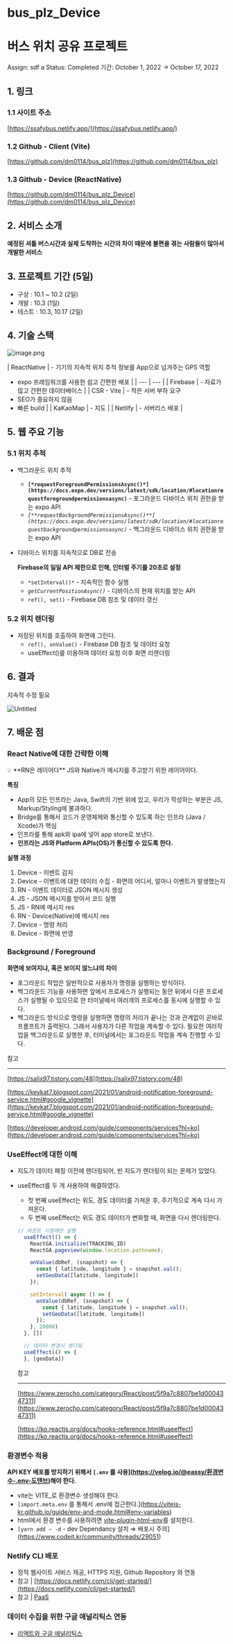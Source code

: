 # bus_plz_Device
# 버스 위치 공유 프로젝트

Assign: sdf a
Status: Completed
기간: October 1, 2022 → October 17, 2022

## 1. 링크

### 1.1 사이트 주소

[https://ssafybus.netlify.app/](https://ssafybus.netlify.app/)

### 1.2 Github - Client (Vite)

[https://github.com/dm0114/bus_plz](https://github.com/dm0114/bus_plz)

### 1.3 Github - Device (ReactNative)

[https://github.com/dm0114/bus_plz_Device](https://github.com/dm0114/bus_plz_Device)

## 2. 서비스 소개

**예정된 셔틀 버스시간과 실제 도착하는 시간의 차이 때문에 불편을 겪는 사람들이 많아서 개발한 서비스**

## 3. 프로젝트 기간 (5일)

- 구상 : 10.1 ~ 10.2 (2일)
- 개발 : 10.3 (1일)
- 테스트 : 10.3, 10.17 (2일)

## 4. 기술 스택

![image.png](%E1%84%87%E1%85%A5%E1%84%89%E1%85%B3%20%E1%84%8B%E1%85%B1%E1%84%8E%E1%85%B5%20%E1%84%80%E1%85%A9%E1%86%BC%E1%84%8B%E1%85%B2%20%E1%84%91%E1%85%B3%E1%84%85%E1%85%A9%E1%84%8C%E1%85%A6%E1%86%A8%E1%84%90%E1%85%B3%20e44253d8d68446f5983118a5f85ea599/image.png)

| ReactNative | - 기기의 지속적 위치 추적 정보를 App으로 넘겨주는 GPS 역할
- expo 프레임워크를 사용한 쉽고 간편한 배포 |
| --- | --- |
| Firebase | - 자료가 많고 간편한 데이터베이스 |
| CSR - Vite | - 적은 서버 부하 요구
- SEO가 중요하지 않음
- 빠른 build |
| KaKaoMap | - 지도 |
| Netlify | - 서버리스 배포 |

## 5. 웹 주요 기능

### 5.1 위치 추적

- 백그라운드 위치 추적
    - **`[*requestForegroundPermissionsAsync()*](https://docs.expo.dev/versions/latest/sdk/location/#locationrequestforegroundpermissionsasync)`** - 포그라운드 디바이스 위치 권한을 받는 expo API
    - *`[**requestBackgroundPermissionsAsync()**](https://docs.expo.dev/versions/latest/sdk/location/#locationrequestbackgroundpermissionsasync)`* - 백그라운드 디바이스 위치 권한을 받는 expo API

- 디바이스 위치를 지속적으로 DB로 전송
    
    **Firebase의 일일 API 제한으로 인해, 인터벌 주기를 20초로 설정**
    
    - `*setInterval()*` - 지속적인 함수 실행
    - *`getCurrentPositionAsync()`* - 디바이스의 현재 위치를 받는 API
    - `ref(), set()` - Firebase DB 참조 및 데이터 갱신

### 5.2 위치 렌더링

- 저장된 위치를 호출하여 화면에 그린다.
    - `ref(), onValue()` - Firebase DB 참조 및 데이터 요청
    - useEffect()를 이용하여 데이터 요청 이후 화면 리렌더링

## 6. 결과

지속적 수정 필요

![Untitled](%E1%84%87%E1%85%A5%E1%84%89%E1%85%B3%20%E1%84%8B%E1%85%B1%E1%84%8E%E1%85%B5%20%E1%84%80%E1%85%A9%E1%86%BC%E1%84%8B%E1%85%B2%20%E1%84%91%E1%85%B3%E1%84%85%E1%85%A9%E1%84%8C%E1%85%A6%E1%86%A8%E1%84%90%E1%85%B3%20e44253d8d68446f5983118a5f85ea599/Untitled.png)

## 7. 배운 점

### React Native에 대한 간략한 이해

<aside>
💡 **RN은 레이어다**
JS와 Native가 메시지를 주고받기 위한 레이어이다.

</aside>

**특징**

- App의 모든 인프라는 Java, Swift의 기반 위에 있고, 
우리가 작성하는 부분은 JS, Markup/Styling에 불과하다.
- Bridge를 통해서 코드가 운영체제와 통신할 수 있도록 하는 인프라 (Java / Xcode)가 핵심
- 인프라를 통해 apk와 ipa에 넣어 app store로 보낸다.
- **인프라는 JS와 Platform APIs(OS)가 통신할 수 있도록 한다.**

**실행 과정**

1. Device - 이벤트 감지
2. Device - 이벤트에 대한 데이터 수집 - 화면의 어디서, 얼마나 이벤트가 발생했는지
3. RN - 이벤트 데이터로 JSON 메시지 생성
4. JS - JSON 메시지를 받아서 코드 실행
5. JS - RN에 메시지 res
6. RN - Device(Native)에 메시지 res
7. Device - 명령 처리
8. Device - 화면에 반영

### Background / Foreground

**화면에 보여지냐, 혹은 보이지 않느냐의 차이**

- 포그라운드 작업은 일반적으로 사용자가 명령을 실행하는 방식이다.
- 백그라운드 기능을 사용하면 앞에서 프로세스가 실행되는 동안 뒤에서 다른 프로세스가 실행될 수 있으므로 한 터미널에서 여러개의 프로세스를 동시에 실행할 수 있다.
- 백그라운드 방식으로 명령을 실행하면 명령의 처리가 끝나는 것과 관계없이 곧바로 프롬프트가 출력된다. 그래서 사용자가 다른 작업을 계속할 수 있다. 필요한 여러작업을 백그라운드로 실행한 후, 터미널에서는 포그라운드 작업을 계속 진행할 수 있다.

참고

---

[https://salix97.tistory.com/48](https://salix97.tistory.com/48)

[https://keykat7.blogspot.com/2021/01/android-notification-foreground-service.html#google_vignette](https://keykat7.blogspot.com/2021/01/android-notification-foreground-service.html#google_vignette)

[https://developer.android.com/guide/components/services?hl=ko](https://developer.android.com/guide/components/services?hl=ko)

### UseEffect에 대한 이해

- 지도가 데이터 패칭 이전에 렌더링되어, 빈 지도가 렌더링이 되는 문제가 있었다.
- useEffect를 두 개 사용하여 해결하였다.
    - 첫 번째 useEffect는 위도, 경도 데이터를 가져온 후, 주기적으로 계속 다시 가져온다.
    - 두 번째 useEffect는 위도 경도 데이터가 변화할 때, 화면을 다시 렌더링한다.
    
    ```jsx
    // 마운트 시점에만 실행
      useEffect(() => {
        ReactGA.initialize(TRACKING_ID)
        ReactGA.pageview(window.location.pathname);
    
        onValue(dbRef, (snapshot) => {
          const { latitude, longitude } = snapshot.val();
          setGeoData([latitude, longitude])
        });
    
        setInterval( async () => {
          onValue(dbRef, (snapshot) => {
            const { latitude, longitude } = snapshot.val();
            setGeoData([latitude, longitude])
          });
        }, 20000)
      }, [])
    
      // 데이터 변경시 렌더링
      useEffect(() => {
      }, [geoData])
    ```
    
    참고
    
    ---
    
    [https://www.zerocho.com/category/React/post/5f9a7c8807be1d0004347311](https://www.zerocho.com/category/React/post/5f9a7c8807be1d0004347311)
    
    [https://ko.reactjs.org/docs/hooks-reference.html#useeffect](https://ko.reactjs.org/docs/hooks-reference.html#useeffect)
    

### 환경변수 적용

**API KEY 배포를 방지하기 위해서 `[.env` 를 사용](https://velog.io/@eassy/환경변수-.env-도텐브)해야 한다.**

- vite는 VITE_로 환경변수 생성해야 한다.
- `[import.meta.env` 를 통해서 .env에 접근한다.](https://vitejs-kr.github.io/guide/env-and-mode.html#env-variables)
- html에서 환경 변수를 사용하려면 [vite-plugin-html-env](https://www.npmjs.com/package/vite-plugin-html-env)를 설치한다.
- `[yarn add ~ -d` - dev Dependancy 설치 ⇒ 배포시 주의](https://www.codeit.kr/community/threads/29051)

### Netlify CLI 배포

- 정적 웹사이트 서비스 제공, HTTPS 지원, Github Repository 와 연동
- 참고  |  [https://docs.netlify.com/cli/get-started/](https://docs.netlify.com/cli/get-started/)
- 참고  |  [PaaS](https://www.redhat.com/en/topics/cloud-computing/what-is-paas)

### 데이터 수집을 위한 구글 애널리틱스 연동

- [리액트와 구글 애널리틱스](https://fromnowwon.tistory.com/entry/react-ga-google-analytics)
